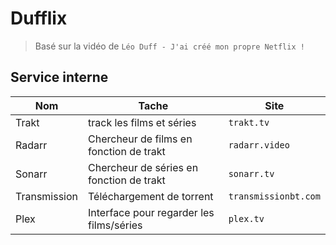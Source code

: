 # Dufflix

> Basé sur la vidéo de `Léo Duff - J'ai créé mon propre Netflix !`

## Service interne
|Nom         |Tache                                   |Site                |
|------------|----------------------------------------|--------------------|
|Trakt       |track les films et séries               |`trakt.tv`          |
|Radarr      |Chercheur de films en fonction de trakt |`radarr.video`      |
|Sonarr      |Chercheur de séries en fonction de trakt|`sonarr.tv`         |
|Transmission|Téléchargement de torrent               |`transmissionbt.com`|
|Plex        |Interface pour regarder les films/séries|`plex.tv`           | 